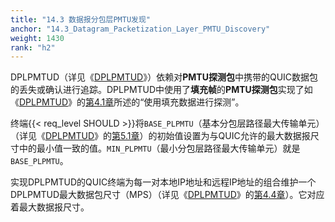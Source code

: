 ```yaml
---
title: "14.3 数据报分包层PMTU发现"
anchor: "14.3_Datagram_Packetization_Layer_PMTU_Discovery"
weight: 1430
rank: "h2"
---
```


DPLPMTUD（详见《[DPLPMTUD]()》）依赖对**PMTU探测包**中携带的QUIC数据包的丢失或确认进行追踪。DPLPMTUD中使用了**填充帧**的**PMTU探测包**实现了如《[DPLPMTUD]()》的[第4.1章]()所述的“使用填充数据进行探测”。

终端{{< req_level SHOULD >}}将`BASE_PLPMTU`（基本分包层路径最大传输单元）（详见《[DPLPMTUD]()》的[第5.1章]()）的初始值设置为与QUIC允许的最大数据报尺寸中的最小值一致的值。`MIN_PLPMTU`（最小分包层路径最大传输单元）就是`BASE_PLPMTU`。

实现DPLPMTUD的QUIC终端为每一对本地IP地址和远程IP地址的组合维护一个DPLPMTUD最大数据包尺寸（MPS）（详见《[DPLPMTUD]()》的[第4.4章]()）。它对应着最大数据报尺寸。
